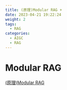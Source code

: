 ```yaml
---
title: (原理)Modular RAG +
date: 2023-04-21 19:22:24
weight: 2
tags:
  - RAG
categories:
  - AIGC  
  - RAG
---
```


<p></p>
<!-- more -->


# Modular RAG
[(原理)Modular RAG](https://candied-skunk-1ca.notion.site/Modular-RAG-108bfe21108480468c35c5b45d991778?pvs=4)